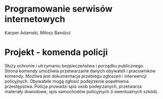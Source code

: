 # Programowanie serwisów internetowych
Kacper Adamski, Miłosz Bandzul
# Projekt - komenda policji
Służy ochronie i utrzymaniu bezpieczeństwa i porządku publicznego.
Strona komendy umożliwia przetwarzanie danych obywateli i pracowników komendy. Możliwa jest dokumentacja przebiegu zgłoszeń i interwencji policyjnych.
Obywatele mogą zgłosić podejrzenie popełnienia przestępstwa. Policja prowadzi spis osób podejrzanych, przetwarza materiały dowodowe, spis samochodów policyjnych (i ewentualnych szkód).
